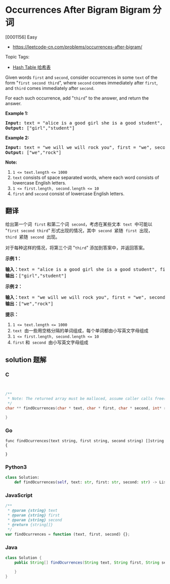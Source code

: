# Occurrences After Bigram Bigram 分词

[0001156] Easy

- https://leetcode-cn.com/problems/occurrences-after-bigram/

Topic Tags:

- [Hash Table 哈希表](https://leetcode-cn.com/tag/hash-table/)

Given words `first` and `second`, consider occurrences in some `text` of the form "`first second third`", where `second` comes immediately after `first`, and `third` comes immediately after `second`.

For each such occurrence, add "`third`" to the answer, and return the answer.

**Example 1:**

<pre><strong>Input: </strong>text = <span id="example-input-1-1">"alice is a good girl she is a good student"</span>, first = <span id="example-input-1-2">"a"</span>, second = <span id="example-input-1-3">"good"</span>
<strong>Output: </strong><span id="example-output-1">["girl","student"]</span>
</pre>

**Example 2:**

<pre><strong>Input: </strong>text = <span id="example-input-2-1">"we will we will rock you"</span>, first = <span id="example-input-2-2">"we"</span>, second = <span id="example-input-2-3">"will"</span>
<strong>Output: </strong><span id="example-output-2">["we","rock"]</span>
</pre>

**Note:**

1.  `1 <= text.length <= 1000`
2.  `text` consists of space separated words, where each word consists of lowercase English letters.
3.  `1 <= first.length, second.length <= 10`
4.  `first` and `second` consist of lowercase English letters.

## 翻译

给出第一个词  `first` 和第二个词  `second`，考虑在某些文本  `text`  中可能以 "`first second third`" 形式出现的情况，其中  `second`  紧随  `first`  出现，`third`  紧随  `second`  出现。

对于每种这样的情况，将第三个词 "`third`" 添加到答案中，并返回答案。

**示例 1：**

<pre><strong>输入：</strong>text = "alice is a good girl she is a good student", first = "a", second = "good"
<strong>输出：</strong>["girl","student"]
</pre>

**示例 2：**

<pre><strong>输入：</strong>text = "we will we will rock you", first = "we", second = "will"
<strong>输出：</strong>["we","rock"]
</pre>

**提示：**

1.  `1 <= text.length <= 1000`
2.  `text`  由一些用空格分隔的单词组成，每个单词都由小写英文字母组成
3.  `1 <= first.length, second.length <= 10`
4.  `first` 和  `second`  由小写英文字母组成

## solution 题解

### C

```c


/**
 * Note: The returned array must be malloced, assume caller calls free().
 */
char ** findOcurrences(char * text, char * first, char * second, int* returnSize){

}


```

### Go

```golang
func findOcurrences(text string, first string, second string) []string {

}
```

### Python3

```python
class Solution:
    def findOcurrences(self, text: str, first: str, second: str) -> List[str]:

```

### JavaScript

```javascript
/**
 * @param {string} text
 * @param {string} first
 * @param {string} second
 * @return {string[]}
 */
var findOcurrences = function (text, first, second) {};
```

### Java

```java
class Solution {
    public String[] findOcurrences(String text, String first, String second) {

    }
}
```
